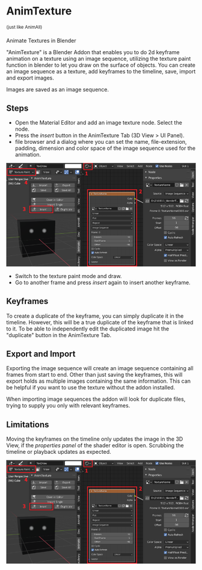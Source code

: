 # AnimTexture
<sup>(just like AnimAll)</sup>

Animate Textures in Blender

"AnimTexture" is a Blender Addon that enables you to do 2d keyframe animation on a texture using an image sequence, utilizing the texture paint function in blender to let you draw on the surface of objects. You can create an image sequence as a texture, add keyframes to the timeline, save, import and export images.

Images are saved as an image sequence.

## Steps

- Open the Material Editor and add an image texture node. Select the node.
- Press the *insert* button in the AnimTexture Tab (3D View > UI Panel).
- file browser and a dialog where you can set the name, file-extension, padding, dimension and color space of the image sequence used for the animation.

![setup](doc/setup.png)

- Switch to the texture paint mode and draw.
- Go to another frame and press *insert* again to insert another keyframe.

## Keyframes

To create a duplicate of the keyframe, you can simply duplicate it in the timeline. However, this will be a true duplicate of the keyframe that is linked to it. To be able to independently edit the duplicated image hit the "duplicate" button in the AnimTexture Tab.

## Export and Import

Exporting the image sequence will create an image sequence containing all frames from start to end. Other than just saving the keyframes, this will export holds as multiple images containing the same information. This can be helpful if you want to use the texture without the addon installed.

When importing image sequences the addon will look for duplicate files, trying to supply you only with relevant keyframes.

## Limitations

Moving the keyframes on the timeline only updates the image in the 3D View, if the *properties panel* of the shader editor is open. Scrubbing the timeline or playback updates as expected.

![setup](doc/setup.png)